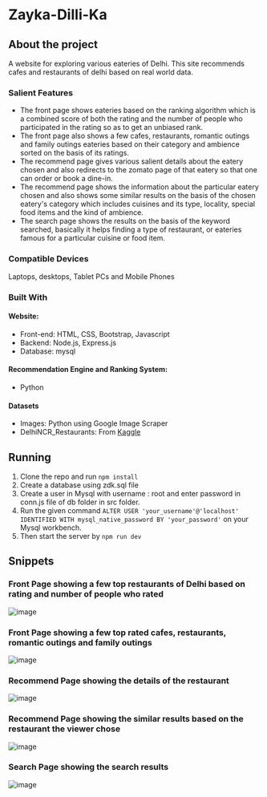 # Zayka-Dilli-Ka
## About the project
A website for exploring various eateries of Delhi. This site recommends cafes and restaurants of delhi based on real world data.
### Salient Features
* The front page shows eateries based on the ranking algorithm which is a combined score of both the rating and the number of people who participated in the rating so as to get an unbiased rank.
* The front page also shows a few cafes, restaurants, romantic outings and family outings eateries based on their category and ambience sorted on the basis of its ratings.
* The recommend page gives various salient details about the eatery chosen and also redirects to the zomato page of that eatery so that one can order or book a dine-in.
* The recommend page shows the information about the particular eatery chosen and also shows some similar results on the basis of the chosen eatery's category which includes cuisines and its type, locality, special food items and the kind of ambience.
* The search page shows the results on the basis of the keyword searched, basically it helps finding a type of restaurant, or eateries famous for a particular cuisine or food item.
### Compatible Devices
Laptops, desktops, Tablet PCs and Mobile Phones
### Built With
#### Website:
* Front-end: HTML, CSS, Bootstrap, Javascript
* Backend: Node.js, Express.js
* Database: mysql
#### Recommendation Engine and Ranking System:
* Python
#### Datasets
* Images: Python using Google Image Scraper
* DelhiNCR_Restaurants: From [Kaggle](https://www.kaggle.com/datasets/aestheteaman01/zomato-restaurants-in-delhi-ncr)
## Running
1. Clone the repo and run `npm install`
2. Create a database using zdk.sql file
3. Create a user in Mysql with username : root and enter password in conn.js file of db folder in src folder.
4. Run the given command `ALTER USER 'your_username'@'localhost' IDENTIFIED WITH mysql_native_password BY 'your_password'` on your Mysql workbench.
5. Then start the server by `npm run dev`

## Snippets
### Front Page showing a few top restaurants of Delhi based on rating and number of people who rated
![image](https://user-images.githubusercontent.com/88244007/170837978-0e122833-5156-4ae4-bc91-452e6f93833d.png)
### Front Page showing a few top rated cafes, restaurants, romantic outings and family outings
![image](https://user-images.githubusercontent.com/88244007/170838039-f576a078-452d-452a-80c8-19857816fbb9.png)
### Recommend Page showing the details of the restaurant
![image](https://user-images.githubusercontent.com/88244007/170838187-16e57265-52db-40f5-9fab-aea47a8afd3c.png)
### Recommend Page showing the similar results based on the restaurant the viewer chose
![image](https://user-images.githubusercontent.com/88244007/170838255-6bb0702f-792a-4c9c-ab58-b85640394189.png)
### Search Page showing the search results
![image](https://user-images.githubusercontent.com/88244007/170838394-888a5af3-61dc-4da1-9166-f5b8e319ed24.png)

